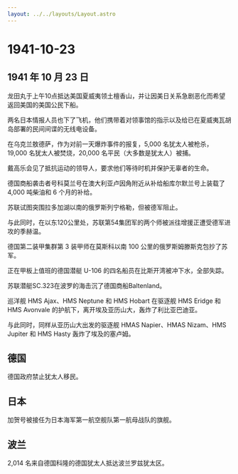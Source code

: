 ```yaml
---
layout: ../../layouts/Layout.astro
---
```


# 1941-10-23

## 1941 年 10 月 23 日

龙田丸于上午10点抵达美国夏威夷领土檀香山，并让因美日关系急剧恶化而希望返回美国的美国公民下船。

两名日本情报人员也下了飞机，他们携带着对领事馆的指示以及给已在夏威夷瓦胡岛部署的民间间谍的无线电设备。

在乌克兰敖德萨，作为对前一天爆炸事件的报复，5,000 名犹太人被枪杀，19,000
名犹太人被焚烧，20,000 名平民（大多数是犹太人）被捕。

戴高乐会见了抵抗运动的领导人，要求他们等待时机并保护无辜者的生命。

德国商船袭击者号科莫兰号在澳大利亚卢因角附近从补给船库尔默兰号上装载了
4,000 吨柴油和 6 个月的补给。

苏联试图突围拉多加湖以南的俄罗斯列宁格勒，但被德军阻止。

与此同时，在以东120公里处，苏联第54集团军的两个师被派往增援正遭受德军进攻的季赫温。

德国第二装甲集群第 3 装甲师在莫斯科以南 100
公里的俄罗斯姆滕斯克包抄了苏军。

正在甲板上值班的德国潜艇 U-106 的四名船员在比斯开湾被冲下水，全部失踪。

苏联潜艇SC.323在波罗的海击沉了德国商船Baltenland。

巡洋舰 HMS Ajax、HMS Neptune 和 HMS Hobart 在驱逐舰 HMS Eridge 和 HMS
Avonvale 的护航下，离开埃及亚历山大，轰炸了利比亚巴迪亚。

与此同时，同样从亚历山大出发的驱逐舰 HMAS Napier、HMAS Nizam、HMS
Jupiter 和 HMS Hasty 轰炸了埃及的塞卢姆。

## 德国

德国政府禁止犹太人移民。

## 日本

加贺号被接任为日本海军第一航空舰队第一航母战队的旗舰。

## 波兰

2,014 名来自德国科隆的德国犹太人抵达波兰罗兹犹太区。